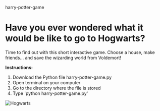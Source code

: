 harry-potter-game

# Have you ever wondered what it would be like to go to Hogwarts? 
Time to find out with this short interactive game. Choose a house, make friends... and save the wizarding world from Voldemort!

<b>Instructions:</b>
1. Download the Python file harry-potter-game.py
2. Open terminal on your computer
3. Go to the directory where the file is stored
4. Type 'python harry-potter-game.py'

![Hogwarts](https://cdn.pixabay.com/photo/2018/06/15/11/16/hogwarts-3476786_960_720.png)
